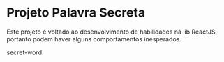 # Projeto Palavra Secreta

Este projeto é voltado ao desenvolvimento de habilidades na lib ReactJS, portanto podem haver alguns comportamentos inesperados.

secret-word.
